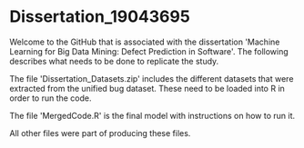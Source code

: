 # Dissertation_19043695

Welcome to the GitHub that is associated with the dissertation 'Machine Learning for Big Data Mining: Defect Prediction in Software'. The following describes what needs to be done to replicate the study. 

The file 'Dissertation_Datasets.zip' includes the different datasets that were extracted from the unified bug dataset. These need to be loaded into R in order to run the code.

The file 'MergedCode.R' is the final model with instructions on how to run it.

All other files were part of producing these files.
